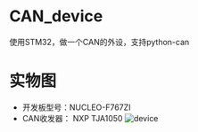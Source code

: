 # CAN_device
使用STM32，做一个CAN的外设，支持python-can

# 实物图
- 开发板型号：NUCLEO-F767ZI
- CAN收发器： NXP TJA1050
![device](https://github.com/xinkunlong/CAN_device/assets/52214037/4ee18fa3-046e-476c-89eb-e84ffd5e60f5)




